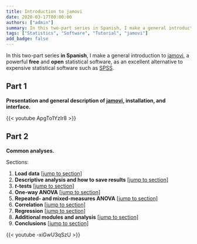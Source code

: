 ```yaml
---
title: Introduction to jamovi
date: 2020-03-17T00:00:00
authors: ["admin"]
summary: In this two-part series in Spanish, I make a general introduction to **jamovi**, a powerful free and open statistical software.
tags: ["Statistics", "Software", "Tutorial", "jamovi"]
add_badge: false
---
```


In this two-part series **in Spanish**, I make a general introduction to [jamovi](https://www.jamovi.org/), a powerful **free** and **open** statistical software, as an excellent alternative to expensive statistical software such as [SPSS](https://www.ibm.com/analytics/spss-statistics-software).

## Part 1

**Presentation and general description of [jamovi](https://www.jamovi.org/), installation, and interface.**

{{< youtube ApgTo1YzIr8 >}}

## Part 2

**Common analyses.**

Sections:

1. **Load data** [[jump to section]](https://youtu.be/-xiGwU3qSzU?t=51)
2. **Descriptive analysis and how to save results** [[jump to section]](https://youtu.be/-xiGwU3qSzU?t=208)
3. ***t*-tests** [[jump to section]](https://youtu.be/-xiGwU3qSzU?t=903)
4. **One-way ANOVA** [[jump to section]](https://youtu.be/-xiGwU3qSzU?t=1255)
5. **Repeated- and mixed-measures ANOVA** [[jump to section]](https://youtu.be/-xiGwU3qSzU?t=1486)
6. **Correlation** [[jump to section]](https://youtu.be/-xiGwU3qSzU?t=2113)
7. **Regression** [[jump to section]](https://youtu.be/-xiGwU3qSzU?t=2395)
8. **Additional modules and analysis** [[jump to section]](https://youtu.be/-xiGwU3qSzU?t=2856)
9. **Conclusions** [[jump to section]](https://youtu.be/-xiGwU3qSzU?t=3028)

{{< youtube -xiGwU3qSzU >}}
